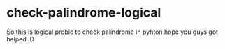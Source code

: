 # check-palindrome-logical
So this is logical proble to check palindrome in pyhton hope you guys got helped :D
